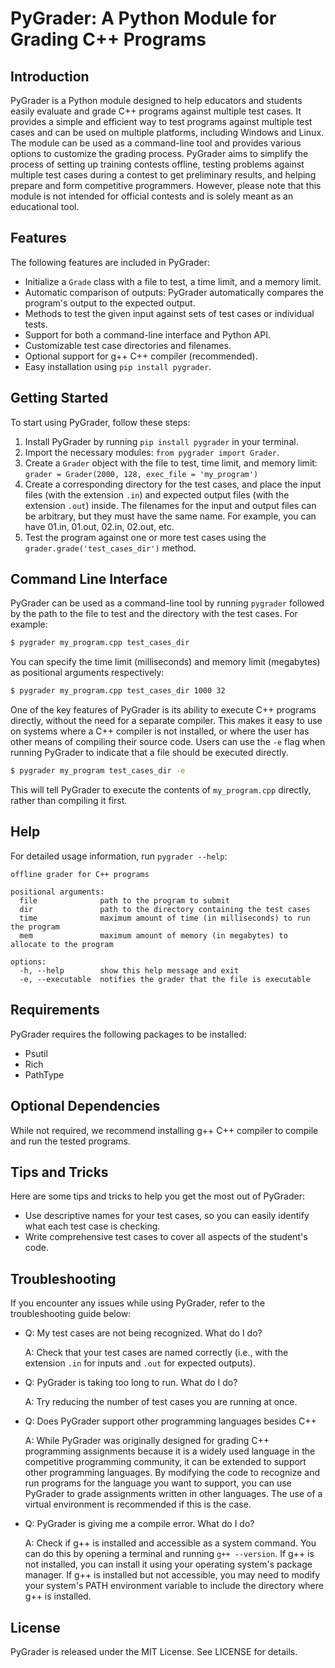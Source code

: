  PyGrader: A Python Module for Grading C++ Programs
=====================================================

Introduction
------------

PyGrader is a Python module designed to help educators and students easily evaluate and grade C++ programs against multiple test cases. It provides a simple and efficient way to test programs against multiple test cases and can be used on multiple platforms, including Windows and Linux. The module can be used as a command-line tool and provides various options to customize the grading process. PyGrader aims to simplify the process of setting up training contests offline, testing problems against multiple test cases during a contest to get preliminary results, and helping prepare and form competitive programmers. However, please note that this module is not intended for official contests and is solely meant as an educational tool.

Features
--------

The following features are included in PyGrader:

* Initialize a `Grade` class with a file to test, a time limit, and a memory limit.
* Automatic comparison of outputs: PyGrader automatically compares the program's output to the expected output.
* Methods to test the given input against sets of test cases or individual tests.
* Support for both a command-line interface and Python API.
* Customizable test case directories and filenames.
* Optional support for g++ C++ compiler (recommended).
* Easy installation using `pip install pygrader`.

Getting Started
---------------

To start using PyGrader, follow these steps:

1. Install PyGrader by running `pip install pygrader` in your terminal.
2. Import the necessary modules: `from pygrader import Grader`.
3. Create a `Grader` object with the file to test, time limit, and memory limit: `grader = Grader(2000, 128, exec_file = 'my_program')`
4. Create a corresponding directory for the test cases, and place the input files (with the extension `.in`) and expected output files (with the extension `.out`) inside. The filenames for the input and output files can be arbitrary, but they must have the same name. For example, you can have 01.in, 01.out, 02.in, 02.out, etc.
5. Test the program against one or more test cases using the `grader.grade('test_cases_dir')` method.

Command Line Interface
----------------------

PyGrader can be used as a command-line tool by running `pygrader` followed by the path to the file to test and the directory with the test cases. For example:
```bash
$ pygrader my_program.cpp test_cases_dir
```
You can specify the time limit (milliseconds) and memory limit (megabytes) as positional arguments respectively:
```bash
$ pygrader my_program.cpp test_cases_dir 1000 32
```
One of the key features of PyGrader is its ability to execute C++ programs directly, without the need for a separate compiler. This makes it easy to use on systems where a C++ compiler is not installed, or where the user has other means of compiling their source code. Users can use the `-e` flag when running PyGrader to indicate that a file should be executed directly.
```bash
$ pygrader my_program test_cases_dir -e
```
This will tell PyGrader to execute the contents of `my_program.cpp` directly, rather than compiling it first.

Help
----

For detailed usage information, run `pygrader --help`:
```
offline grader for C++ programs

positional arguments:
  file              path to the program to submit
  dir               path to the directory containing the test cases
  time              maximum amount of time (in milliseconds) to run the program
  mem               maximum amount of memory (in megabytes) to allocate to the program

options:
  -h, --help        show this help message and exit
  -e, --executable  notifies the grader that the file is executable
```
Requirements
------------

PyGrader requires the following packages to be installed:

* Psutil
* Rich
* PathType

Optional Dependencies
-----------------------

While not required, we recommend installing g++ C++ compiler to compile and run the tested programs.

Tips and Tricks
--------------

Here are some tips and tricks to help you get the most out of PyGrader:

* Use descriptive names for your test cases, so you can easily identify what each test case is checking.
* Write comprehensive test cases to cover all aspects of the student's code.

Troubleshooting
---------------

If you encounter any issues while using PyGrader, refer to the troubleshooting guide below:

* Q: My test cases are not being recognized. What do I do?

  A: Check that your test cases are named correctly (i.e., with the extension `.in` for inputs and `.out` for expected outputs).

* Q: PyGrader is taking too long to run. What do I do?

  A: Try reducing the number of test cases you are running at once.

* Q: Does PyGrader support other programming languages besides C++  
  
  A: While PyGrader was originally designed for grading C++ programming assignments because it is a widely used language in the competitive programming community, it can be extended to support other programming languages. By modifying the code to recognize and run programs for the language you want to support, you can use PyGrader to grade assignments written in other languages. The use of a virtual environment is recommended if this is the case.

* Q: PyGrader is giving me a compile error. What do I do?
  
  A: Check if g++ is installed and accessible as a system command. You can do this by opening a terminal and running `g++ --version`. If g++ is not installed, you can install it using your operating system's package manager. If g++ is installed but not accessible, you may need to modify your system's PATH environment variable to include the directory where g++ is installed.

License
-------

PyGrader is released under the MIT License. See LICENSE for details.
